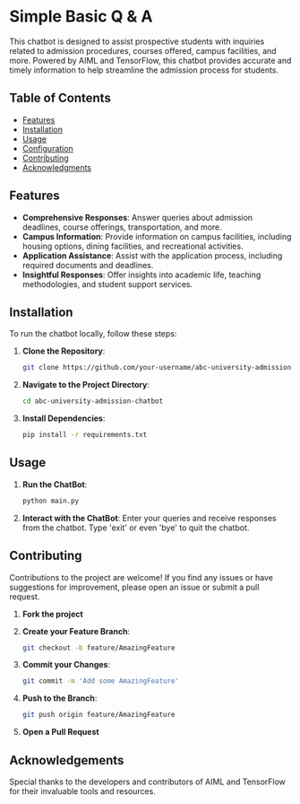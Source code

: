 
# Simple Basic Q & A 
This chatbot is designed to assist prospective students with inquiries related to admission procedures, courses offered, campus facilities, and more. 
Powered by AIML and TensorFlow, this chatbot provides accurate and timely information to help streamline the admission process for students.

## Table of Contents

- [Features](#features)
- [Installation](#installation)
- [Usage](#usage)
- [Configuration](#configuration)
- [Contributing](#contributing)
- [Acknowledgments](#acknowledgments)

## Features

- **Comprehensive Responses**: 
		Answer queries about admission deadlines, course offerings, transportation, and more.
- **Campus Information**: 
		Provide information on campus facilities, including housing options, dining facilities, and recreational activities.
- **Application Assistance**: 
		Assist with the application process, including required documents and deadlines.
- **Insightful Responses**: 
		Offer insights into academic life, teaching methodologies, and student support services.

## Installation

To run the chatbot locally, follow these steps:

1. **Clone the Repository**: 
   ```sh
   git clone https://github.com/your-username/abc-university-admission-chatbot.git
	```
	
2. **Navigate to the Project Directory**:
	```sh
	cd abc-university-admission-chatbot
	```
	
3. **Install Dependencies**:
	```sh
	pip install -r requirements.txt
	```
	
## Usage

1. **Run the ChatBot**:
	```sh
	python main.py
	```
	
2. **Interact with the ChatBot**:
	Enter your queries and receive responses from the chatbot.
	Type 'exit' or even 'bye' to quit the chatbot.
	
## Contributing

Contributions to the project are welcome! 
If you find any issues or have suggestions for improvement, please open an issue or submit a pull request.

1. **Fork the project**

2. **Create your Feature Branch**:
	```sh 
	git checkout -b feature/AmazingFeature
	```
	
3. **Commit your Changes**:
	```sh
	git commit -m 'Add some AmazingFeature'
	```
	
4. **Push to the Branch**:
	```sh
	git push origin feature/AmazingFeature
	```
	
5. **Open a Pull Request**

## Acknowledgements

Special thanks to the developers and contributors of AIML and TensorFlow for their invaluable tools and resources.